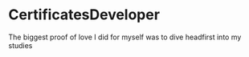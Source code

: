 # CertificatesDeveloper


The biggest proof of love I did for myself was to dive headfirst into my studies
